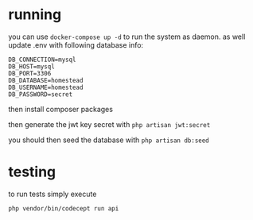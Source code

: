 # running 
you can use `docker-compose up -d` to run the system as daemon.
as well update .env with following database info:
```
DB_CONNECTION=mysql
DB_HOST=mysql
DB_PORT=3306
DB_DATABASE=homestead
DB_USERNAME=homestead
DB_PASSWORD=secret
```

then install composer packages 

then generate the jwt key secret with `php artisan jwt:secret`

you should then seed the database with `php artisan db:seed`


# testing
to run tests simply execute 

`php vendor/bin/codecept run api`
